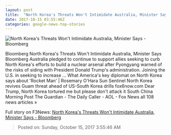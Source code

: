 ```yaml
---
layout: post
title:  "North Korea's Threats Won't Intimidate Australia, Minister Says - Bloomberg"
date: 2017-10-15 03:55:46Z
categories: google-news-top-stories
---
```


![North Korea's Threats Won't Intimidate Australia, Minister Says - Bloomberg](https://assets.bwbx.io/images/users/iqjWHBFdfxIU/ifO560PKnL8Q/v0/1200x800.jpg)

Bloomberg North Korea's Threats Won't Intimidate Australia, Minister Says Bloomberg Australia pledged to continue to support allies seeking to curb North Korea's efforts to build a nuclear arsenal after Pyongyang warned of the risks of siding with President Donald Trump's administration. Joining the U.S. in seeking to increase ... What America's key diplomat on North Korea says about 'Rocket Man' | Rosemary O'Hara Sun Sentinel North Korea revives Guam threat ahead of US-South Korea drills fox6now.com Dear Trump, North Korea tortured me but please don't attack it South China Morning Post The Guardian - The Daily Caller - AOL - Fox News all 108 news articles »


Full story on F3News: [North Korea's Threats Won't Intimidate Australia, Minister Says - Bloomberg](http://www.f3nws.com/n/WJZP)

> Posted on: Sunday, October 15, 2017 3:55:46 AM
